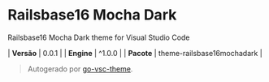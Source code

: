 # Railsbase16 Mocha Dark

Railsbase16 Mocha Dark theme for Visual Studio Code

| **Versão** | 0.0.1 |
| **Engine** | ^1.0.0 |
| **Pacote** | theme-railsbase16mochadark |

> Autogerado por [go-vsc-theme](https://github.com/natalbu/go-vsc-theme).
